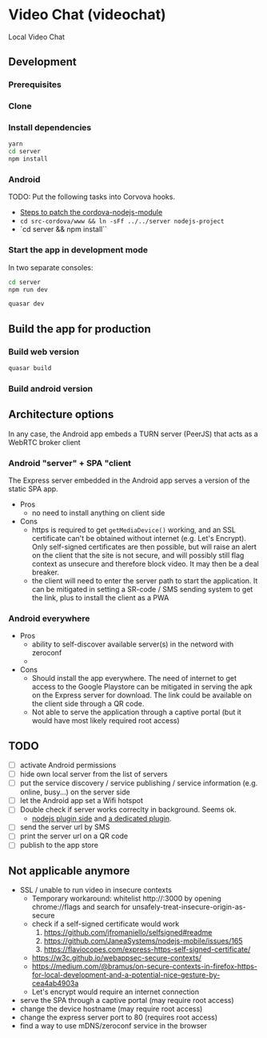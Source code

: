 # Video Chat (videochat)

Local Video Chat

## Development

### Prerequisites

### Clone

### Install dependencies

```bash
yarn
cd server
npm install
```

### Android

TODO: Put the following tasks into Corvova hooks.

- [Steps to patch the cordova-nodejs-module](https://github.com/JaneaSystems/nodejs-mobile/issues/239)
- `cd src-cordova/www && ln -sFf ../../server nodejs-project`
- `cd server && npm install``

### Start the app in development mode

In two separate consoles:

```bash
cd server
npm run dev
```

```bash
quasar dev
```

## Build the app for production

### Build web version

```bash
quasar build
```

<!-- ### Copy web version to the Express server

```bash
cp -R dist src-cordova/www/client`
``` -->

### Build android version

## Architecture options

In any case, the Android app embeds a TURN server (PeerJS) that acts as a WebRTC broker client

### Android "server" + SPA "client

The Express server embedded in the Android app serves a version of the static SPA app.

- Pros
  - no need to install anything on client side
- Cons
  - https is required to get `getMediaDevice()` working, and an SSL certificate can't be obtained without internet (e.g. Let's Encrypt). Only self-signed certificates are then possible, but will raise an alert on the client that the site is not secure, and will possibly still flag context as unsecure and therefore block video. It may then be a deal breaker.
  - the client will need to enter the server path to start the application. It can be mitigated in setting a SR-code / SMS sending system to get the link, plus to install the client as a PWA

### Android everywhere

- Pros
  - ability to self-discover available server(s) in the netword with zeroconf
  -
- Cons
  - Should install the app everywhere. The need of internet to get access to the Google Playstore can be mitigated in serving the apk on the Express server for download. The link could be available on the client side through a QR code.
  - Not able to serve the application through a captive portal (but it would have most likely required root access)

## TODO

- [ ] activate Android permissions
- [ ] hide own local server from the list of servers
- [ ] put the service discovery / service publishing / service information (e.g. online, busy...) on the server side
- [ ] let the Android app set a Wifi hotspot
- [ ] Double check if server works correclty in background. Seems ok.
  - [nodejs plugin side](https://github.com/JaneaSystems/nodejs-mobile/issues/104) and [a dedicated plugin](https://github.com/katzer/cordova-plugin-background-mode).
- [ ] send the server url by SMS
- [ ] print the server url on a QR code
- [ ] publish to the app store

## Not applicable anymore

- SSL / unable to run video in insecure contexts
  - Temporary workaround: whitelist http://<hostname>:3000 by opening chrome://flags and search for unsafely-treat-insecure-origin-as-secure
  - check if a self-signed certificate would work
    1. https://github.com/jfromaniello/selfsigned#readme
    2. https://github.com/JaneaSystems/nodejs-mobile/issues/165
    3. https://flaviocopes.com/express-https-self-signed-certificate/
  - https://w3c.github.io/webappsec-secure-contexts/
  - https://medium.com/@bramus/on-secure-contexts-in-firefox-https-for-local-development-and-a-potential-nice-gesture-by-cea4ab4903a
  - Let's encrypt would require an internet connection
- serve the SPA through a captive portal (may require root access)
- change the device hostname (may require root access)
- change the express server port to 80 (requires root access)
- find a way to use mDNS/zeroconf service in the browser
